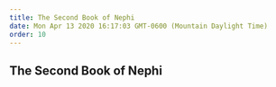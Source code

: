```yaml
---
title: The Second Book of Nephi
date: Mon Apr 13 2020 16:17:03 GMT-0600 (Mountain Daylight Time)
order: 10
---
```


## The Second Book of Nephi